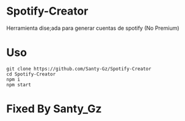 # Spotify-Creator
Herramienta dise;ada para generar cuentas de spotify (No Premium)

# Uso 

```
git clone https://github.com/Santy-Gz/Spotify-Creator
cd Spotify-Creator
npm i 
npm start
```

# Fixed By Santy_Gz
